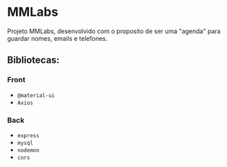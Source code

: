 # MMLabs
Projeto MMLabs, desenvolvido com o proposito de ser uma "agenda" para guardar nomes, emails e telefones.
      
## Bibliotecas:

### Front

 + `@material-ui`
 +  `Axios`

### Back

+ `express`
+ `mysql`
+ `nodemon`
+ `cors`
